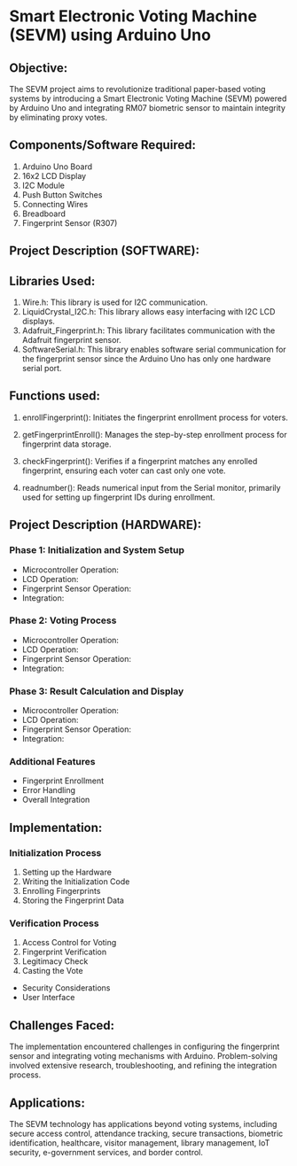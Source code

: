 # Smart Electronic Voting Machine (SEVM) using Arduino Uno

## Objective:
The SEVM project aims to revolutionize traditional paper-based voting systems by introducing a Smart Electronic Voting Machine (SEVM) powered by Arduino Uno and integrating RM07 biometric sensor to maintain integrity by eliminating proxy votes.

## Components/Software Required:
1. Arduino Uno Board
2. 16x2 LCD Display
3. I2C Module
4. Push Button Switches
5. Connecting Wires
6. Breadboard
7. Fingerprint Sensor (R307)

## Project Description (SOFTWARE):
## Libraries Used:

1. Wire.h: This library is used for I2C communication.
2. LiquidCrystal_I2C.h: This library allows easy interfacing with I2C LCD displays.
3. Adafruit_Fingerprint.h: This library facilitates communication with the Adafruit fingerprint sensor.
4. SoftwareSerial.h: This library enables software serial communication for the fingerprint sensor since the Arduino Uno has only one hardware serial port.

## Functions used:
1. enrollFingerprint(): Initiates the fingerprint enrollment process for voters.
2. getFingerprintEnroll(): Manages the step-by-step enrollment process for fingerprint data storage.
3. checkFingerprint(): Verifies if a fingerprint matches any enrolled fingerprint, ensuring each voter can cast only one vote.

4. readnumber(): Reads numerical input from the Serial monitor, primarily used for setting up fingerprint IDs during enrollment.

## Project Description (HARDWARE):
### Phase 1: Initialization and System Setup
- Microcontroller Operation:
- LCD Operation:
- Fingerprint Sensor Operation:
- Integration:

### Phase 2: Voting Process
- Microcontroller Operation:
- LCD Operation:
- Fingerprint Sensor Operation:
- Integration:

### Phase 3: Result Calculation and Display
- Microcontroller Operation:
- LCD Operation:
- Fingerprint Sensor Operation:
- Integration:

### Additional Features
- Fingerprint Enrollment
- Error Handling
- Overall Integration

## Implementation:
### Initialization Process
1. Setting up the Hardware
2. Writing the Initialization Code
3. Enrolling Fingerprints
4. Storing the Fingerprint Data

### Verification Process
1. Access Control for Voting
2. Fingerprint Verification
3. Legitimacy Check
4. Casting the Vote
- Security Considerations
- User Interface

## Challenges Faced:
The implementation encountered challenges in configuring the fingerprint sensor and integrating voting mechanisms with Arduino. Problem-solving involved extensive research, troubleshooting, and refining the integration process.

## Applications:
The SEVM technology has applications beyond voting systems, including secure access control, attendance tracking, secure transactions, biometric identification, healthcare, visitor management, library management, IoT security, e-government services, and border control.


